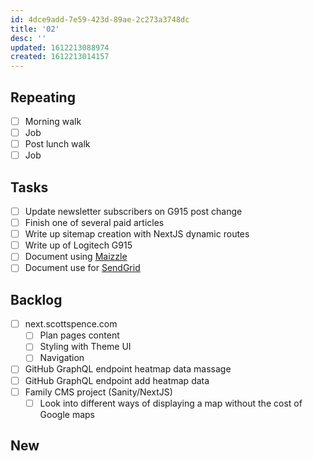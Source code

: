 ```yaml
---
id: 4dce9add-7e59-423d-89ae-2c273a3748dc
title: '02'
desc: ''
updated: 1612213088974
created: 1612213014157
---
```


## Repeating

- [ ] Morning walk
- [ ] Job
- [ ] Post lunch walk
- [ ] Job

## Tasks

- [ ] Update newsletter subscribers on G915 post change
- [ ] Finish one of several paid articles
- [ ] Write up sitemap creation with NextJS dynamic routes
- [ ] Write up of Logitech G915
- [ ] Document using [Maizzle]
- [ ] Document use for [SendGrid]

## Backlog

- [ ] next.scottspence.com
  - [ ] Plan pages content
  - [ ] Styling with Theme UI
  - [ ] Navigation
- [ ] GitHub GraphQL endpoint heatmap data massage
- [ ] GitHub GraphQL endpoint add heatmap data
- [ ] Family CMS project (Sanity/NextJS)
  - [ ] Look into different ways of displaying a map without the cost
        of Google maps

## New

<!-- Links -->

[maizzle]: https://maizzle.com/
[sendgrid]: https://app.sendgrid.com
